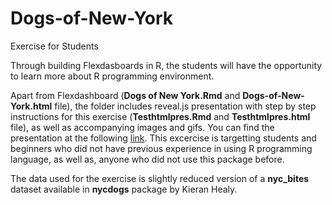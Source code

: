 # Dogs-of-New-York
Exercise for Students

Through building Flexdasboards in R, the students will have the opportunity to learn more about R programming environment. 

Apart from Flexdashboard (**Dogs of New York.Rmd** and **Dogs-of-New-York.html** file), the folder includes reveal.js presentation with step by step instructions for this exercise (**Testhtmlpres.Rmd** and **Testhtmlpres.html** file), as well as accompanying images and gifs. You can find the presentation at the following [link](https://tixwitchy.github.io/Dogs-of-New-York/Testhtmlpres.html#/). This excercise is targetting students and beginners who did not have previous experience in using R programming language, as well as, anyone who did not use this package before. 

The data used for the exercise is slightly reduced version of a **nyc_bites** dataset available in **nycdogs** package by Kieran Healy. 
